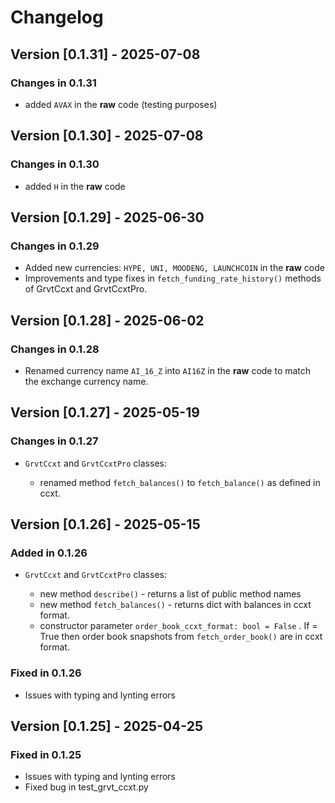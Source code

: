 # Changelog

## Version [0.1.31] - 2025-07-08

### Changes in 0.1.31
- added `AVAX` in the **raw** code (testing purposes)

## Version [0.1.30] - 2025-07-08

### Changes in 0.1.30
- added `H` in the **raw** code

## Version [0.1.29] - 2025-06-30

### Changes in 0.1.29

- Added new currencies: `HYPE, UNI, MOODENG, LAUNCHCOIN` in the **raw** code
- Improvements and type fixes in `fetch_funding_rate_history()` methods of GrvtCcxt and GrvtCcxtPro.

## Version [0.1.28] - 2025-06-02

### Changes in 0.1.28

- Renamed currency name `AI_16_Z` into `AI16Z` in the **raw** code to match the exchange currency name.

## Version [0.1.27] - 2025-05-19

### Changes in 0.1.27

- `GrvtCcxt` and `GrvtCcxtPro` classes:
  
  - renamed method `fetch_balances()` to `fetch_balance()` as defined in ccxt.

## Version [0.1.26] - 2025-05-15

### Added in 0.1.26

- `GrvtCcxt` and `GrvtCcxtPro` classes:
  
  - new method `describe()` - returns a list of public method names
  - new method `fetch_balances()` - returns dict with balances in ccxt format.
  - constructor parameter `order_book_ccxt_format: bool = False` . If = True then order book snapshots from `fetch_order_book()` are in ccxt format.

### Fixed in 0.1.26

- Issues with typing and lynting errors

## Version [0.1.25] - 2025-04-25

### Fixed in 0.1.25

- Issues with typing and lynting errors
- Fixed bug in test_grvt_ccxt.py
